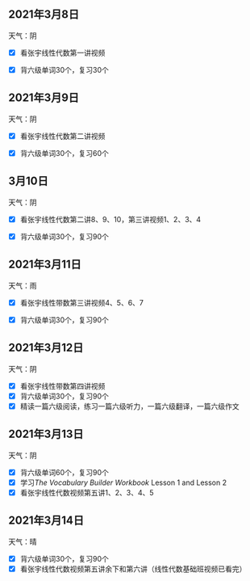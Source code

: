 ## 2021年3月8日

天气：阴

- [x] 看张宇线性代数第一讲视频

- [x] 背六级单词30个，复习30个

## 2021年3月9日

天气：阴

- [x] 看张宇线性代数第二讲视频

- [x] 背六级单词30个，复习60个

## 3月10日

天气：阴

- [x] 看张宇线性代数第二讲8、9、10，第三讲视频1、2、3、4

- [x] 背六级单词30个，复习90个

## 2021年3月11日

天气：雨

- [x] 看张宇线性带数第三讲视频4、5、6、7

- [x] 背六级单词30个，复习90个

## 2021年3月12日

天气：阴

- [x] 看张宇线性带数第四讲视频
- [x] 背六级单词30个，复习90个
- [x] 精读一篇六级阅读，练习一篇六级听力，一篇六级翻译，一篇六级作文

## 2021年3月13日

天气：阴

- [x] 背六级单词60个，复习90个
- [x] 学习*The Vocabulary Builder Workbook* Lesson 1 and Lesson 2
- [x] 看张宇线性代数视频第五讲1、2、3、4、5

## 2021年3月14日

天气：晴

- [x] 背六级单词30个，复习90个
- [x] 看张宇线性代数视频第五讲余下和第六讲（线性代数基础班视频已看完）